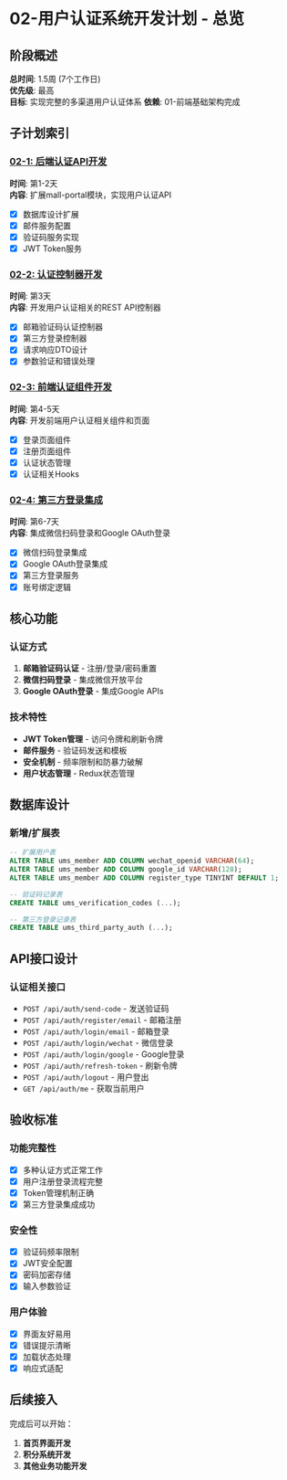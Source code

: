 # 02-用户认证系统开发计划 - 总览

## 阶段概述
**总时间**: 1.5周 (7个工作日)  
**优先级**: 最高  
**目标**: 实现完整的多渠道用户认证体系
**依赖**: 01-前端基础架构完成

## 子计划索引

### [02-1: 后端认证API开发](./02-1-后端认证API开发.md)
**时间**: 第1-2天  
**内容**: 扩展mall-portal模块，实现用户认证API
- [x] 数据库设计扩展
- [x] 邮件服务配置
- [x] 验证码服务实现
- [x] JWT Token服务

### [02-2: 认证控制器开发](./02-2-认证控制器开发.md)
**时间**: 第3天  
**内容**: 开发用户认证相关的REST API控制器
- [x] 邮箱验证码认证控制器
- [x] 第三方登录控制器
- [x] 请求响应DTO设计
- [x] 参数验证和错误处理

### [02-3: 前端认证组件开发](./02-3-前端认证组件开发.md)
**时间**: 第4-5天  
**内容**: 开发前端用户认证相关组件和页面
- [x] 登录页面组件
- [x] 注册页面组件
- [x] 认证状态管理
- [x] 认证相关Hooks

### [02-4: 第三方登录集成](./02-4-第三方登录集成.md)
**时间**: 第6-7天  
**内容**: 集成微信扫码登录和Google OAuth登录
- [x] 微信扫码登录集成
- [x] Google OAuth登录集成
- [x] 第三方登录服务
- [x] 账号绑定逻辑

## 核心功能

### 认证方式
1. **邮箱验证码认证** - 注册/登录/密码重置
2. **微信扫码登录** - 集成微信开放平台
3. **Google OAuth登录** - 集成Google APIs

### 技术特性
- **JWT Token管理** - 访问令牌和刷新令牌
- **邮件服务** - 验证码发送和模板
- **安全机制** - 频率限制和防暴力破解
- **用户状态管理** - Redux状态管理

## 数据库设计

### 新增/扩展表
```sql
-- 扩展用户表
ALTER TABLE ums_member ADD COLUMN wechat_openid VARCHAR(64);
ALTER TABLE ums_member ADD COLUMN google_id VARCHAR(128);
ALTER TABLE ums_member ADD COLUMN register_type TINYINT DEFAULT 1;

-- 验证码记录表
CREATE TABLE ums_verification_codes (...);

-- 第三方登录记录表  
CREATE TABLE ums_third_party_auth (...);
```

## API接口设计

### 认证相关接口
- `POST /api/auth/send-code` - 发送验证码
- `POST /api/auth/register/email` - 邮箱注册
- `POST /api/auth/login/email` - 邮箱登录
- `POST /api/auth/login/wechat` - 微信登录
- `POST /api/auth/login/google` - Google登录
- `POST /api/auth/refresh-token` - 刷新令牌
- `POST /api/auth/logout` - 用户登出
- `GET /api/auth/me` - 获取当前用户

## 验收标准

### 功能完整性
- [x] 多种认证方式正常工作
- [x] 用户注册登录流程完整
- [x] Token管理机制正确
- [x] 第三方登录集成成功

### 安全性
- [x] 验证码频率限制
- [x] JWT安全配置
- [x] 密码加密存储
- [x] 输入参数验证

### 用户体验
- [x] 界面友好易用
- [x] 错误提示清晰
- [x] 加载状态处理
- [x] 响应式适配

## 后续接入
完成后可以开始：
1. **首页界面开发**
2. **积分系统开发**
3. **其他业务功能开发**